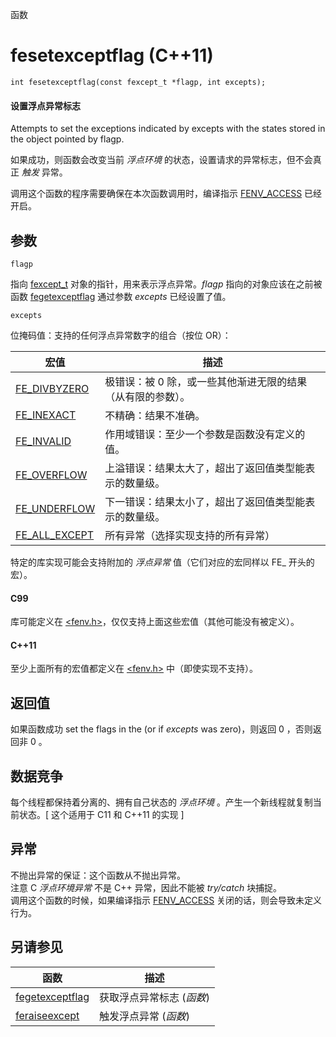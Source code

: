 函数

# fesetexceptflag (C++11)

`int fesetexceptflag(const fexcept_t *flagp, int excepts);`

#### 设置浮点异常标志

Attempts to set the exceptions indicated by excepts with the states stored in the object pointed by flagp.

如果成功，则函数会改变当前 _浮点环境_ 的状态，设置请求的异常标志，但不会真正 _触发_ 异常。

调用这个函数的程序需要确保在本次函数调用时，编译指示 [FENV_ACCESS](FENV_ACCESS.md) 已经开启。


## 参数

`flagp`

指向 [fexcept_t](fexcept_t.md) 对象的指针，用来表示浮点异常。_flagp_ 指向的对象应该在之前被函数 [fegetexceptflag](fegetexceptflag.md) 通过参数 _excepts_ 已经设置了值。

`excepts`

位掩码值：支持的任何浮点异常数字的组合（按位 OR）：

宏值                              | 描述
--------------------------------- | --------------------------------------------------------------
[FE_DIVBYZERO](FE_DIVBYZERO.md)   | 极错误：被 0 除，或一些其他渐进无限的结果（从有限的参数）。
[FE_INEXACT](FE_INEXACT.md)       | 不精确：结果不准确。
[FE_INVALID](FE_INVALID.md)       | 作用域错误：至少一个参数是函数没有定义的值。
[FE_OVERFLOW](FE_OVERFLOW.md)     | 上溢错误：结果太大了，超出了返回值类型能表示的数量级。
[FE_UNDERFLOW](FE_UNDERFLOW.md)   | 下一错误：结果太小了，超出了返回值类型能表示的数量级。
[FE_ALL_EXCEPT](FE_ALL_EXCEPT.md) | 所有异常（选择实现支持的所有异常）

特定的库实现可能会支持附加的 _浮点异常_ 值（它们对应的宏同样以 FE_ 开头的宏）。

#### C99

库可能定义在 [&lt;fenv.h&gt;](README.md)，仅仅支持上面这些宏值（其他可能没有被定义）。

#### C++11

至少上面所有的宏值都定义在 [&lt;fenv.h&gt;](README.md) 中（即使实现不支持）。


## 返回值

如果函数成功 set the flags in the (or if _excepts_ was zero)，则返回 0 ，否则返回非 0 。


## 数据竞争

每个线程都保持着分离的、拥有自己状态的 _浮点环境_ 。产生一个新线程就复制当前状态。[ 这个适用于 C11 和 C++11 的实现 ]


## 异常

不抛出异常的保证：这个函数从不抛出异常。  
注意 C _浮点环境异常_ 不是 C++ 异常，因此不能被 _try/catch_ 块捕捉。  
调用这个函数的时候，如果编译指示 [FENV_ACCESS](FENV_ACCESS.md) 关闭的话，则会导致未定义行为。


## 另请参见

函数                                  | 描述
------------------------------------- | -------------------------
[fegetexceptflag](fegetexceptflag.md) | 获取浮点异常标志 (_函数_)
[feraiseexcept](feraiseexcept.md)     | 触发浮点异常 (_函数_)

